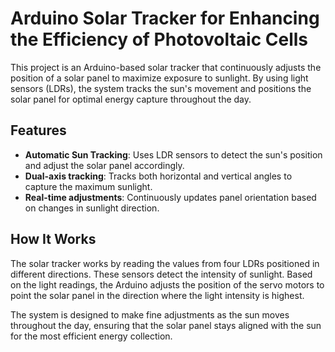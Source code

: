 # Arduino Solar Tracker for Enhancing the Efficiency of Photovoltaic Cells
This project is an Arduino-based solar tracker that continuously adjusts the position of a solar panel to maximize exposure to sunlight. By using light sensors (LDRs), the system tracks the sun's movement and positions the solar panel for optimal energy capture throughout the day.

## Features
- **Automatic Sun Tracking**: Uses LDR sensors to detect the sun's position and adjust the solar panel accordingly.
- **Dual-axis tracking**: Tracks both horizontal and vertical angles to capture the maximum sunlight.
- **Real-time adjustments**: Continuously updates panel orientation based on changes in sunlight direction.

## How It Works
The solar tracker works by reading the values from four LDRs positioned in different directions. These sensors detect the intensity of sunlight. Based on the light readings, the Arduino adjusts the position of the servo motors to point the solar panel in the direction where the light intensity is highest.

The system is designed to make fine adjustments as the sun moves throughout the day, ensuring that the solar panel stays aligned with the sun for the most efficient energy collection.
